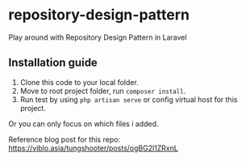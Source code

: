 # repository-design-pattern
Play around with Repository Design Pattern in Laravel

## Installation guide

1. Clone this code to your local folder.
2. Move to root project folder, run `composer install`.
3. Run test by using `php artisan serve` or config virtual host for this project.

Or you can only focus on which files i added.

Reference blog post for this repo: https://viblo.asia/tungshooter/posts/ogBG2l1ZRxnL
